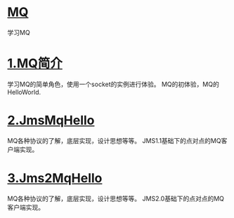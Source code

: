 # [MQ](https://github.com/a18792721831/MQ)
<p>学习MQ</p>

# [1.MQ简介](https://blog.csdn.net/a18792721831/article/details/91394870)
学习MQ的简单角色，使用一个socket的实例进行体验。
MQ的初体验，MQ的HelloWorld.
# [2.JmsMqHello](https://blog.csdn.net/a18792721831/article/details/91604801)
MQ各种协议的了解，底层实现，设计思想等等。
JMS1.1基础下的点对点的MQ客户端实现。
# [3.Jms2MqHello](https://blog.csdn.net/a18792721831/article/details/91604801)
MQ各种协议的了解，底层实现，设计思想等等。
JMS2.0基础下的点对点的MQ客户端实现。